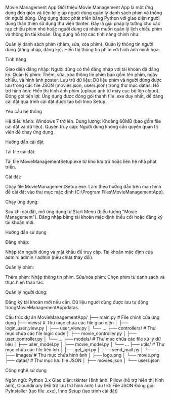 Movie Management App
Giới thiệu
Movie Management App là một ứng dụng đơn giản và tiện lợi giúp người dùng quản lý danh sách phim và thông tin người dùng. Ứng dụng được phát triển bằng Python với giao diện người dùng thân thiện sử dụng thư viện tkinter. Đây là giải pháp lý tưởng cho các rạp chiếu phim nhỏ hoặc người dùng cá nhân muốn quản lý lịch chiếu phim và thông tin tài khoản.
Ứng dụng hỗ trợ các tính năng chính như:

Quản lý danh sách phim (thêm, sửa, xóa phim).
Quản lý thông tin người dùng (đăng nhập, đăng ký).
Hiển thị thông tin phim với hình ảnh minh họa.

Tính năng

Giao diện đăng nhập: Người dùng có thể đăng nhập với tài khoản đã đăng ký.
Quản lý phim: Thêm, sửa, xóa thông tin phim bao gồm tên phim, ngày chiếu, và hình ảnh poster.
Lưu trữ dữ liệu: Dữ liệu phim và người dùng được lưu trong các file JSON (movies.json, users.json) trong thư mục datas.
Hỗ trợ hình ảnh: Hiển thị hình ảnh phim (upload ảnh từ máy cục bộ lên cloud).
Đóng gói tiện lợi: Ứng dụng được đóng gói thành file .exe duy nhất, dễ dàng cài đặt qua trình cài đặt được tạo bởi Inno Setup.

Yêu cầu hệ thống

Hệ điều hành: Windows 7 trở lên.
Dung lượng: Khoảng 60MB (bao gồm file cài đặt và dữ liệu).
Quyền truy cập: Người dùng không cần quyền quản trị viên để chạy ứng dụng .

Hướng dẫn cài đặt

Tải file cài đặt:

Tải file MovieManagementSetup.exe từ kho lưu trữ hoặc liên hệ nhà phát triển.


Cài đặt:

Chạy file MovieManagementSetup.exe.
Làm theo hướng dẫn trên màn hình để cài đặt vào thư mục mặc định (C:\Program Files\MovieManagementApp).


Chạy ứng dụng:

Sau khi cài đặt, mở ứng dụng từ Start Menu (biểu tượng "Movie Management").
Đăng nhập bằng tài khoản mặc định (nếu có) hoặc đăng ký tài khoản mới.



Hướng dẫn sử dụng

Đăng nhập:

Nhập tên người dùng và mật khẩu để truy cập.
Tài khoản mặc định của admin: admin / admin (nếu chưa thay đổi).


Quản lý phim:

Thêm phim: Nhập thông tin phim.
Sửa/xóa phim: Chọn phim từ danh sách và thực hiện thao tác.


Quản lý người dùng:

Đăng ký tài khoản mới nếu cần.
Dữ liệu người dùng được lưu tự động trongMovieManagementApp\datas.



Cấu trúc dự án
MovieManagementApp/
├── main.py              # File chính của ứng dụng
├── views/               # Thư mục chứa các file giao diện
│   ├── login_user_view.py
│   ├── user_view.py
│   └── ...
├── controllers/               # Thư mục chứa các file logic code
│   ├── movie_controller.py
│   ├── user_controller.py
│   └── ...
├── models/               # Thư mục chứa các file xử lý dữ liệu
│   ├── user_model.py
│   ├── movie_model.py
│   └── ...
├── utils/               # Thư mục chứa các file tiện ích
│   ├── get_api.py
│   ├── send_mail.py
│   └── ...
├── images/              # Thư mục chứa hình ảnh
│   ├── logo.png
│   └── movie.png
├── datas/               # Thư mục lưu file JSON
│   ├── movies.json
│   └── users.json

Công nghệ sử dụng

Ngôn ngữ: Python 3.x
Giao diện: tkinter
Hình ảnh: Pillow (hỗ trợ hiển thị hình ảnh), Cloundinary (Hỗ trợ lưu trữ hình ảnh)
Lưu trữ: File JSON
Đóng gói: PyInstaller (tạo file .exe), Inno Setup (tạo trình cài đặt)
